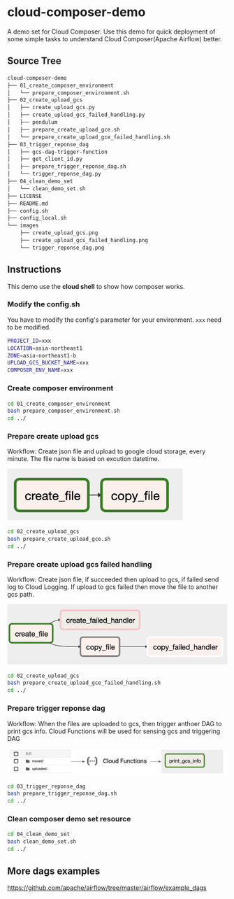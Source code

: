 # cloud-composer-demo
A demo set for Cloud Composer.
Use this demo for quick deployment of some simple tasks to understand Cloud Composer(Apache Airflow) better.

## Source Tree
```bash
cloud-composer-demo
├── 01_create_composer_environment
│   └── prepare_composer_environment.sh
├── 02_create_upload_gcs
│   ├── create_upload_gcs.py
│   ├── create_upload_gcs_failed_handling.py
│   ├── pendulum
│   ├── prepare_create_upload_gce.sh
│   └── prepare_create_upload_gce_failed_handling.sh
├── 03_trigger_reponse_dag
│   ├── gcs-dag-trigger-function
│   ├── get_client_id.py
│   ├── prepare_trigger_reponse_dag.sh
│   └── trigger_reponse_dag.py
├── 04_clean_demo_set
│   └── clean_demo_set.sh
├── LICENSE
├── README.md
├── config.sh
├── config_local.sh
└── images
    ├── create_upload_gcs.png
    ├── create_upload_gcs_failed_handling.png
    └── trigger_reponse_dag.png
```

## Instructions
This demo use the **cloud shell** to show how composer works.

### Modify the config.sh
You have to modify the config's parameter for your environment.
`xxx` need to be modified.

```bash
PROJECT_ID=xxx
LOCATION=asia-northeast1
ZONE=asia-northeast1-b
UPLOAD_GCS_BUCKET_NAME=xxx
COMPOSER_ENV_NAME=xxx
```

### Create composer environment
```bash
cd 01_create_composer_environment
bash prepare_composer_environment.sh
cd ../
```

### Prepare create upload gcs
Workflow:
Create json file and upload to google cloud storage, every minute.
The file name is based on excution datetime.

![create upload gcs](images/create_upload_gcs.png)

```bash
cd 02_create_upload_gcs
bash prepare_create_upload_gce.sh
cd ../
```

### Prepare create upload gcs failed handling
Workflow:
Create json file, if succeeded then upload to gcs, if failed send log to Cloud Logging.
If upload to gcs failed then move the file to another gcs path.

![create upload gcs failed handling](images/create_upload_gcs_failed_handling.png)

```bash
cd 02_create_upload_gcs
bash prepare_create_upload_gce_failed_handling.sh
cd ../
```

### Prepare trigger reponse dag
Workflow:
When the files are uploaded to gcs, then trigger anthoer DAG to print gcs info.
Cloud Functions will be used for sensing gcs and triggering DAG

![trigger reponse dag](images/trigger_reponse_dag.png)

```bash
cd 03_trigger_reponse_dag
bash prepare_trigger_reponse_dag.sh
cd ../
```

### Clean composer demo set resource
```bash
cd 04_clean_demo_set
bash clean_demo_set.sh
cd ../
```

## More dags examples
https://github.com/apache/airflow/tree/master/airflow/example_dags
